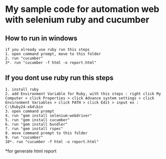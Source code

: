 # My sample code for automation web with selenium ruby and cucumber

## How to run in windows
```
if you already use ruby run this steps
1. open command prompt, move to this folder
2. run "cucumber"
3*. run "cucumber -f html -o report.html" 
```

## If you dont use ruby run this steps
```
1. install ruby
2. add Environment Variable for Ruby, with this steps : right click My Computer > click Properties > click Advance system settings > click Environment Variables > click PATH > click Edit > input ex : C:\Ruby24-x64\bin
3. open command prompt
4. run "gem install selenium-webdriver"
5. run "gem install cucumber"
6. run "gem install bundler"
7. run "gem install rspec"
8. move command prompt to this folder
9. run "cucumber"
10*. run "cucumber -f html -o report.html" 
```
*for generate html report
